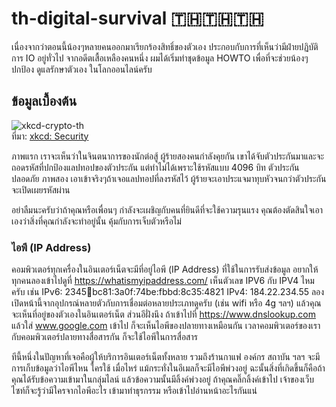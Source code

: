 # th-digital-survival 🇹🇭🇹🇭🇹🇭

เนื่องจากว่าตอนนี้น้องๆหลายคนออกมาเรียกร้องสิทธิ์ของตัวเอง ประกอบกับการที่เห็นว่ามีฝ่ายปฏิบัติการ IO อยู่ทั่วไป จากอดีตเสื้อเหลืองคนหนึ่ง ผมได้เริ่มทำชุดข้อมูล HOWTO เพื่อที่จะช่วยน้องๆ ปกป้อง ดูแลรักษาตัวเอง ในโลกออนไลน์ครับ

## ข้อมูลเบื้องต้น

![xkcd-crypto-th](https://user-images.githubusercontent.com/3682634/75450354-39a5df00-59a1-11ea-8c72-59ec66ec6133.png)\
ที่มา: [xkcd: Security](https://www.xkcd.com/538/)

ภาพแรก เราจะเห็นว่าในจินตนาการของนักต่อสู้ ผู้ร้ายสองคนกำลังคุยกัน เขาได้จับตัวประกันมาและจะถอดรหัสที่ปกป้องแลปทอปของตัวประกัน แต่ทำไม่ได้เพราะใช้รหัสแบบ 4096 บิท ตัวประกันปลอดภัย ภาพสอง เอาเข้าจริงๆถ้าเจอแลปทอปที่ลงรหัสไว้ ผู้ร้ายจะเอาประแจมาทุบหัวจนกว่าตัวประกันจะเปิดเผยรหัสผ่าน

อย่าลืมนะครับว่าถ้าคุณหรือเพื่อนๆ กำลังจะเผชิญกับคนที่ยินดีที่จะใช้ความรุนแรง คุณต้องตัดสินใจเอาเองว่าสิ่งที่คุณกำลังจะทำอยู่นั้น คุ้มกับการเจ็บตัวหรือไม่

### ไอพี (IP Address)

คอมพิวเตอร์ทุกเครื่องในอินเตอร์เน็ตจะมีที่อยู่ไอพี (IP Address) ที่ใช้ในการรับส่งข้อมูล อยากให้ทุกคนลองเข้าไปดูที่  https://whatismyipaddress.com/ เห็นตัวเลข IPV6 กับ IPV4 ไหมครับ เช่น IPv6: 2345:1234:bc81:3a0f:74be:fbbd:8c35:4821 IPv4: 184.22.234.55 ลองเปิดหน้านี้จากอุปกรณ์หลายตัวกับการเชื่อมต่อหลายประเภทดูครับ (เช่น wifi หรือ 4g ฯลฯ) แล้วคุณจะเห็นที่อยู่ของตัวเองในอินเตอร์เน็ต ส่วนอีฝั่งนึง ถ้าเข้าไปที่ https://www.dnslookup.com แล้วใส่ www.google.com เข้าไป ก็จะเห็นไอพีของปลายทางเหมือนกัน เวลาคอมพิวเตอร์ของเรากับคอมพิวเตอร์ปลายทางสื่อสารกัน ก็จะใช้ไอพีในการสื่อสาร

ทีนี้หนึ่งในปัญหาที่เจอคือผู้ให้บริการอินเตอร์เน็ตทั้งหลาย รวมถึงร้านกาแฟ องค์กร สถาบัน ฯลฯ จะมีการเก็บข้อมูลว่าไอพีไหน ใครใช้ เมื่อไหร่ แม้กระทั่งในอีเมลก็จะมีไอพีพ่วงอยู่ ฉะนั้นสิ่งที่เกิดขึ้นก็คือถ้าคุณได้รับข้อความเข้ามาในกลุ่มไลน์ แล้วข้อความนั้นมีลิ้งค์พ่วงอยู่ ถ้าคุณคลิ๊กลิ้งค์เข้าไป เจ้าของเว็บไซท์ก็จะรู้ว่ามีใครจากไอพีอะไร เข้ามาทำธุรกรรม หรือเข้าไปอ่านหน้าอะไรกันแน่
